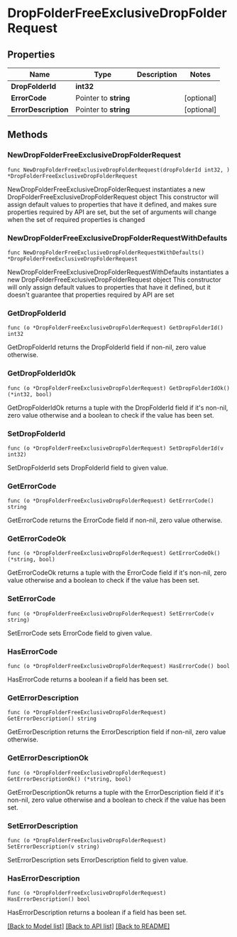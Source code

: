 # DropFolderFreeExclusiveDropFolderRequest

## Properties

Name | Type | Description | Notes
------------ | ------------- | ------------- | -------------
**DropFolderId** | **int32** |  | 
**ErrorCode** | Pointer to **string** |  | [optional] 
**ErrorDescription** | Pointer to **string** |  | [optional] 

## Methods

### NewDropFolderFreeExclusiveDropFolderRequest

`func NewDropFolderFreeExclusiveDropFolderRequest(dropFolderId int32, ) *DropFolderFreeExclusiveDropFolderRequest`

NewDropFolderFreeExclusiveDropFolderRequest instantiates a new DropFolderFreeExclusiveDropFolderRequest object
This constructor will assign default values to properties that have it defined,
and makes sure properties required by API are set, but the set of arguments
will change when the set of required properties is changed

### NewDropFolderFreeExclusiveDropFolderRequestWithDefaults

`func NewDropFolderFreeExclusiveDropFolderRequestWithDefaults() *DropFolderFreeExclusiveDropFolderRequest`

NewDropFolderFreeExclusiveDropFolderRequestWithDefaults instantiates a new DropFolderFreeExclusiveDropFolderRequest object
This constructor will only assign default values to properties that have it defined,
but it doesn't guarantee that properties required by API are set

### GetDropFolderId

`func (o *DropFolderFreeExclusiveDropFolderRequest) GetDropFolderId() int32`

GetDropFolderId returns the DropFolderId field if non-nil, zero value otherwise.

### GetDropFolderIdOk

`func (o *DropFolderFreeExclusiveDropFolderRequest) GetDropFolderIdOk() (*int32, bool)`

GetDropFolderIdOk returns a tuple with the DropFolderId field if it's non-nil, zero value otherwise
and a boolean to check if the value has been set.

### SetDropFolderId

`func (o *DropFolderFreeExclusiveDropFolderRequest) SetDropFolderId(v int32)`

SetDropFolderId sets DropFolderId field to given value.


### GetErrorCode

`func (o *DropFolderFreeExclusiveDropFolderRequest) GetErrorCode() string`

GetErrorCode returns the ErrorCode field if non-nil, zero value otherwise.

### GetErrorCodeOk

`func (o *DropFolderFreeExclusiveDropFolderRequest) GetErrorCodeOk() (*string, bool)`

GetErrorCodeOk returns a tuple with the ErrorCode field if it's non-nil, zero value otherwise
and a boolean to check if the value has been set.

### SetErrorCode

`func (o *DropFolderFreeExclusiveDropFolderRequest) SetErrorCode(v string)`

SetErrorCode sets ErrorCode field to given value.

### HasErrorCode

`func (o *DropFolderFreeExclusiveDropFolderRequest) HasErrorCode() bool`

HasErrorCode returns a boolean if a field has been set.

### GetErrorDescription

`func (o *DropFolderFreeExclusiveDropFolderRequest) GetErrorDescription() string`

GetErrorDescription returns the ErrorDescription field if non-nil, zero value otherwise.

### GetErrorDescriptionOk

`func (o *DropFolderFreeExclusiveDropFolderRequest) GetErrorDescriptionOk() (*string, bool)`

GetErrorDescriptionOk returns a tuple with the ErrorDescription field if it's non-nil, zero value otherwise
and a boolean to check if the value has been set.

### SetErrorDescription

`func (o *DropFolderFreeExclusiveDropFolderRequest) SetErrorDescription(v string)`

SetErrorDescription sets ErrorDescription field to given value.

### HasErrorDescription

`func (o *DropFolderFreeExclusiveDropFolderRequest) HasErrorDescription() bool`

HasErrorDescription returns a boolean if a field has been set.


[[Back to Model list]](../README.md#documentation-for-models) [[Back to API list]](../README.md#documentation-for-api-endpoints) [[Back to README]](../README.md)


